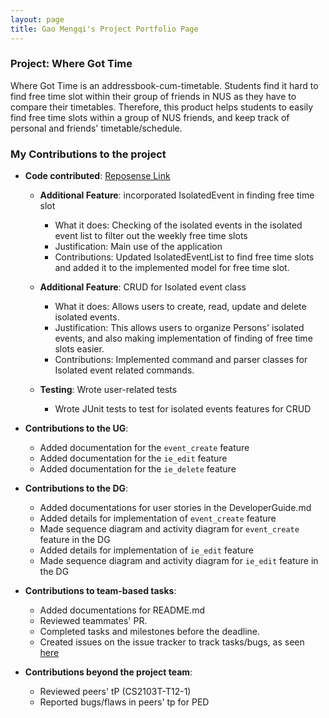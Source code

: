 ```yaml
---
layout: page
title: Gao Mengqi's Project Portfolio Page
---
```


### Project: Where Got Time

Where Got Time is an addressbook-cum-timetable. Students find it hard to find free time slot within their group
of friends in NUS as they have to compare their timetables. Therefore, this product helps students to easily find
free time slots within a group of NUS friends, and keep track of personal and friends' timetable/schedule.

### My Contributions to the project
- **Code contributed**:
  [Reposense Link](https://nus-cs2103-ay2223s2.github.io/tp-dashboard/?search=gmengqi&sort=groupTitle&sortWithin=title&timeframe=commit&mergegroup=&groupSelect=groupByRepos&breakdown=true&checkedFileTypes=docs~functional-code~test-code~other&since=2023-02-17)
  * **Additional Feature**: incorporated IsolatedEvent in finding free time slot
    * What it does: Checking of the isolated events in the isolated event list to filter out the weekly free time slots 
    * Justification: Main use of the application
    * Contributions: Updated IsolatedEventList to find free time slots and added it to the implemented model for free time slot.

  * **Additional Feature**: CRUD for Isolated event class 
    * What it does: Allows users to create, read, update and delete isolated events. 
    * Justification: This allows users to organize Persons' isolated events, and also making implementation of finding of free time slots easier. 
    * Contributions: Implemented command and parser classes for Isolated event related commands.
  * **Testing**: Wrote user-related tests
    * Wrote JUnit tests to test for isolated events features for CRUD

- **Contributions to the UG**:
  * Added documentation for the `event_create` feature
  * Added documentation for the `ie_edit` feature 
  * Added documentation for the `ie_delete` feature 

- **Contributions to the DG**:
  - Added documentations for user stories in the DeveloperGuide.md
  - Added details for implementation of `event_create` feature 
  - Made sequence diagram and activity diagram for `event_create` feature in the DG 
  - Added details for implementation of `ie_edit` feature 
  - Made sequence diagram and activity diagram for `ie_edit` feature in the DG

- **Contributions to team-based tasks**:
  - Added documentations for README.md
  - Reviewed teammates' PR. 
  - Completed tasks and milestones before the deadline. 
  - Created issues on the issue tracker to track tasks/bugs, as seen [here](https://github.com/AY2223S2-CS2103T-T09-2/tp/issues/created_by/@me)

- **Contributions beyond the project team**:
  - Reviewed peers' tP (CS2103T-T12-1)
  - Reported bugs/flaws in peers' tp for PED
